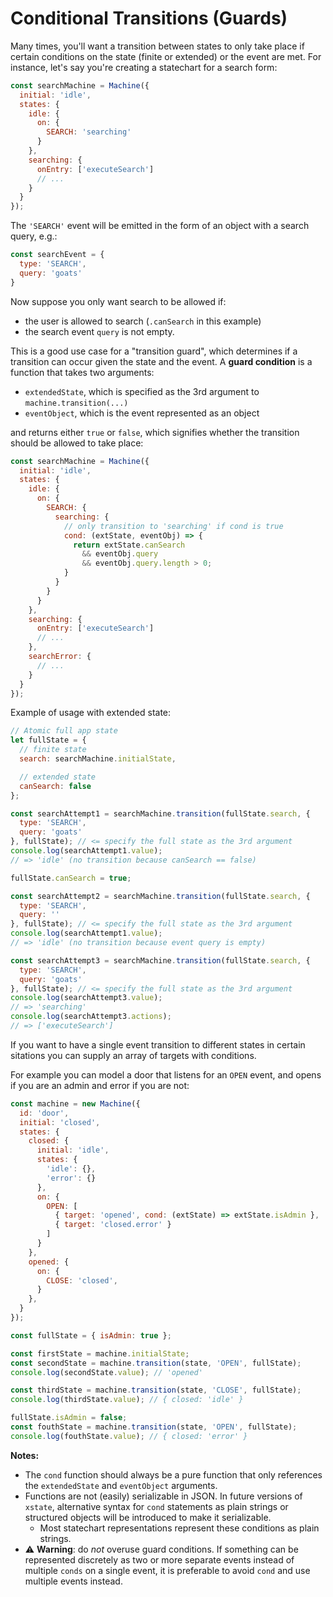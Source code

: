# Conditional Transitions (Guards)

Many times, you'll want a transition between states to only take place if certain conditions on the state (finite or extended) or the event are met. For instance, let's say you're creating a statechart for a search form:

```js
const searchMachine = Machine({
  initial: 'idle',
  states: {
    idle: {
      on: {
        SEARCH: 'searching'
      }
    },
    searching: {
      onEntry: ['executeSearch']
      // ...
    }
  }
});
```

The `'SEARCH'` event will be emitted in the form of an object with a search query, e.g.:

```js
const searchEvent = {
  type: 'SEARCH',
  query: 'goats'
}
```

Now suppose you only want search to be allowed if:
- the user is allowed to search (`.canSearch` in this example)
- the search event `query` is not empty.

This is a good use case for a "transition guard", which determines if a transition can occur given the state and the event. A **guard condition** is a function that takes two arguments:

- `extendedState`, which is specified as the 3rd argument to `machine.transition(...)`
- `eventObject`, which is the event represented as an object

and returns either `true` or `false`, which signifies whether the transition should be allowed to take place:

```js
const searchMachine = Machine({
  initial: 'idle',
  states: {
    idle: {
      on: {
        SEARCH: {
          searching: {
            // only transition to 'searching' if cond is true
            cond: (extState, eventObj) => {
              return extState.canSearch
                && eventObj.query
                && eventObj.query.length > 0;
            }
          }
        }
      }
    },
    searching: {
      onEntry: ['executeSearch']
      // ...
    },
    searchError: {
      // ...
    }
  }
});
```

Example of usage with extended state:

```js
// Atomic full app state
let fullState = {
  // finite state
  search: searchMachine.initialState,

  // extended state
  canSearch: false
};

const searchAttempt1 = searchMachine.transition(fullState.search, {
  type: 'SEARCH',
  query: 'goats'
}, fullState); // <= specify the full state as the 3rd argument
console.log(searchAttempt1.value);
// => 'idle' (no transition because canSearch == false)

fullState.canSearch = true;

const searchAttempt2 = searchMachine.transition(fullState.search, {
  type: 'SEARCH',
  query: ''
}, fullState); // <= specify the full state as the 3rd argument
console.log(searchAttempt1.value);
// => 'idle' (no transition because event query is empty)

const searchAttempt3 = searchMachine.transition(fullState.search, {
  type: 'SEARCH',
  query: 'goats'
}, fullState); // <= specify the full state as the 3rd argument
console.log(searchAttempt3.value);
// => 'searching'
console.log(searchAttempt3.actions);
// => ['executeSearch']
```

If you want to have a single event transition to different states in certain sitations you can supply an array of targets with conditions.

For example you can model a door that listens for an `OPEN` event, and opens if you are an admin and error if you are not:

```js
const machine = new Machine({
  id: 'door',
  initial: 'closed',
  states: {
    closed: {
      initial: 'idle',
      states: {
        'idle': {},
        'error': {}
      },
      on: {
        OPEN: [
          { target: 'opened', cond: (extState) => extState.isAdmin },
          { target: 'closed.error' }
        ]
      }
    },
    opened: {
      on: {
        CLOSE: 'closed',
      }
    },
  }
});

const fullState = { isAdmin: true };

const firstState = machine.initialState;
const secondState = machine.transition(state, 'OPEN', fullState);
console.log(secondState.value); // 'opened'

const thirdState = machine.transition(state, 'CLOSE', fullState);
console.log(thirdState.value); // { closed: 'idle' }

fullState.isAdmin = false;
const fouthState = machine.transition(state, 'OPEN', fullState);
console.log(fouthState.value); // { closed: 'error' }
```

**Notes:**
- The `cond` function should always be a pure function that only references the `extendedState` and `eventObject` arguments.
- Functions are not (easily) serializable in JSON. In future versions of `xstate`, alternative syntax for `cond` statements as plain strings or structured objects will be introduced to make it serializable.
  - Most statechart representations represent these conditions as plain strings.
- ⚠️ **Warning**: do _not_ overuse guard conditions. If something can be represented discretely as two or more separate events instead of multiple `conds` on a single event, it is preferable to avoid `cond` and use multiple events instead.
